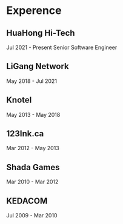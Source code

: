 # Experence

## HuaHong Hi-Tech
Jul 2021 - Present
Senior Software Engineer

## LiGang Network
May 2018 - Jul 2021

## Knotel
May 2013 - May 2018

## 123Ink.ca

Mar 2012 - May 2013

## Shada Games 
Mar 2010 - Mar 2012

## KEDACOM

Jul 2009 - Mar 2010